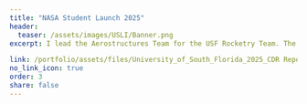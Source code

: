 ```yaml
---
title: "NASA Student Launch 2025"
header:
  teaser: /assets/images/USLI/Banner.png
excerpt: I lead the Aerostructures Team for the USF Rocketry Team. The latest report written by the team will be linked in this section.

link: /portfolio/assets/files/University_of_South_Florida_2025_CDR Report.pdf
no_link_icon: true
order: 3
share: false
---
```



